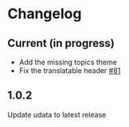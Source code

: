 # Changelog

## Current (in progress)

- Add the missing topics theme
- Fix the translatable header [#81](https://github.com/opendatalu/gouvlu/pull/81)

## 1.0.2

Update udata to latest release
